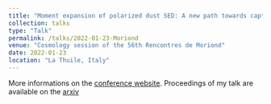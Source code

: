 ```yaml
---
title: "Moment expansion of polarized dust SED: A new path towards capturing the CMB *B*-modes with *LiteBIRD*"
collection: talks
type: "Talk"
permalink: /talks/2022-01-23-Moriond
venue: "Cosmology session of the 56th Rencontres de Moriond"
date: 2022-01-23
location: "La Thuile, Italy"
---
```


More informations on the [conference website](https://moriond.in2p3.fr/2022/Cosmology/
). Proceedings of my talk are available on the [arxiv](https://arxiv.org/pdf/2203.07246.pdf)